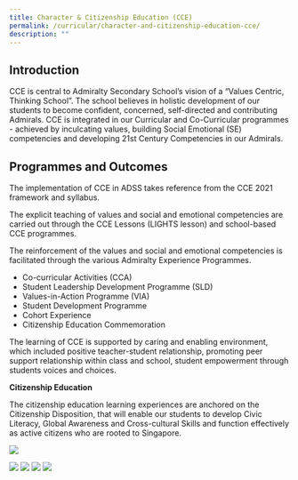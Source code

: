 ```yaml
---
title: Character & Citizenship Education (CCE)
permalink: /curricular/character-and-citizenship-education-cce/
description: ""
---
```

Introduction
------------

CCE is central to Admiralty Secondary School’s vision of a “Values Centric, Thinking School”. The school believes in holistic development of our students to become confident, concerned, self-directed and contributing Admirals. CCE is integrated in our Curricular and Co-Curricular programmes - achieved by inculcating values, building Social Emotional (SE) competencies and developing 21st Century Competencies in our Admirals.

Programmes and Outcomes
-----------------------

The implementation of CCE in ADSS takes reference from the CCE 2021 framework and syllabus.

  

The explicit teaching of values and social and emotional competencies are carried out through the CCE Lessons (LIGHTS lesson) and school-based CCE programmes.

  

The reinforcement of the values and social and emotional competencies is facilitated through the various Admiralty Experience Programmes.

*   Co-curricular Activities (CCA)
*   Student Leadership Development Programme (SLD)
*   Values-in-Action Programme (VIA)
*   Student Development Programme
*   Cohort Experience
*   Citizenship Education Commemoration

  

The learning of CCE is supported by caring and enabling environment, which included positive teacher-student relationship, promoting peer support relationship within class and school, student empowerment through students voices and choices.

  

  

**Citizenship Education**

The citizenship education learning experiences are anchored on the Citizenship Disposition, that will enable our students to develop Civic Literacy, Global Awareness and Cross-cultural Skills and function effectively as active citizens who are rooted to Singapore.

![](/images/cce005.png)

![](/images/cce.png)
![](/images/cce2.png)
![](/images/cce3.png)
![](/images/cce4.png)


